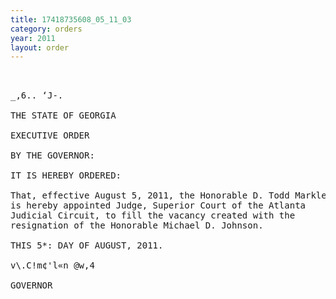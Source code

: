 ```yaml
---
title: 17418735608_05_11_03
category: orders
year: 2011
layout: order
---
```


<pre> 

_,6.. ‘J-.

THE STATE OF GEORGIA

EXECUTIVE ORDER

BY THE GOVERNOR:

IT IS HEREBY ORDERED:

That, effective August 5, 2011, the Honorable D. Todd Markle
is hereby appointed Judge, Superior Court of the Atlanta
Judicial Circuit, to fill the vacancy created with the
resignation of the Honorable Michael D. Johnson.

THIS 5*: DAY OF AUGUST, 2011.

v\.C!m¢'l«n @w,4

GOVERNOR

</pre>
